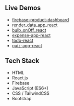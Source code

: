 
## Live Demos
- [firebase-product-dashboard](https://smit-project-ten.vercel.app/)
- [render_data_app_react](https://smit-project-86tp.vercel.app/)
- [bulb_onOff_react](https://bulbonoffreact.vercel.app/)
- [expense-app-react](https://expenseappreact.vercel.app/)
- [todo-react](https://todoreactsmit.vercel.app/)
- [quiz-app-react](https://quizappsmit.vercel.app/)

## Tech Stack
- HTML
- React.js
- Firebase
- JavaScript (ES6+)
- CSS / TailwindCSS
- Bootstrap
